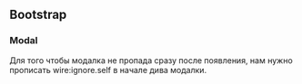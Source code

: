 ## Bootstrap 
### Modal 
Для того чтобы модалка не пропада сразу после появления, нам нужно прописать wire:ignore.self в начале дива модалки.
